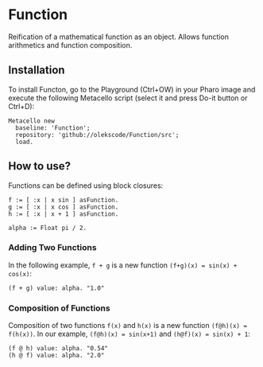 # Function
Reification of a mathematical function as an object. Allows  function arithmetics and function composition.

## Installation

To install Functon, go to the Playground (Ctrl+OW) in your Pharo image and execute the following Metacello script (select it and press Do-it button or Ctrl+D):

```Smalltalk
Metacello new
  baseline: 'Function';
  repository: 'github://olekscode/Function/src';
  load.
```

## How to use?

Functions can be defined using block closures:

```Smalltalk
f := [ :x | x sin ] asFunction.
g := [ :x | x cos ] asFunction.
h := [ :x | x + 1 ] asFunction.

alpha := Float pi / 2.
```
### Adding Two Functions

In the following example, `f + g` is a new function `(f+g)(x) = sin(x) + cos(x)`:

```Smalltalk
(f + g) value: alpha. "1.0"
```

### Composition of Functions

Composition of two functions `f(x)` and `h(x)` is a new function `(f@h)(x) = f(h(x))`. In our example, `(f@h)(x) = sin(x+1)` and `(h@f)(x) = sin(x) + 1`:

```Smalltalk
(f @ h) value: alpha. "0.54"
(h @ f) value: alpha. "2.0"
```
